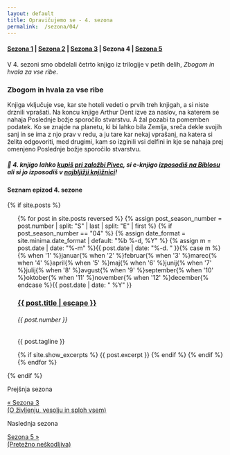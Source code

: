 ```yaml
---
layout: default
title: Opravičujemo se - 4. sezona
permalink:  /sezona/04/
---
```


#### [Sezona 1](../01) | [Sezona 2](../02) | [Sezona 3](../03) | Sezona 4 | [Sezona 5](../05)

V 4. sezoni smo obdelali četrto knjigo iz trilogije v petih delih, *Zbogom in hvala za vse ribe*.

### Zbogom in hvala za vse ribe

Knjiga vključuje vse, kar ste hoteli vedeti o prvih treh knjigah, a si niste drznili vprašati. Na koncu knjige Arthur Dent izve za naslov, na katerem se nahaja Poslednje božje sporočilo stvarstvu. A žal pozabi ta pomemben podatek. Ko se znajde na planetu, ki bi lahko bila Zemlja, sreča dekle svojih sanj in se ima z njo prav v redu, a ju tare kar nekaj vprašanj, na katera si želita odgovoriti, med drugimi, kam so izginili vsi delfini in kje se nahaja prej omenjeno Poslednje božje sporočilo stvarstvu.

##### 📖 4. knjigo lahko [kupiš pri založbi Pivec](https://zalozba-pivec.com/knjigarna/zbogom-in-hvala-za-vse-ribe/), si e-knjigo [izposodiš na Biblosu](https://www.biblos.si/isbn/9789616968010) ali si jo izposodiš v [najbljižji knjižnici](https://www.cobiss.si/)!


#### Seznam epizod 4. sezone

{% if site.posts %}
  <ul class="post-list">
    {% for post in site.posts reversed %}
      {% assign post_season_number = post.number | split: "S" | last | split: "E" | first %}
      {% if post_season_number == "04" %}
        <!-- Display the post details -->
        {% assign date_format = site.minima.date_format | default: "%b %-d, %Y" %}
    <time class="post-meta">{% assign m = post.date | date: "%-m" %}{{ post.date | date: "%-d. " }}{% case m %}{% when '1' %}januar{% when '2' %}februar{% when '3' %}marec{% when '4' %}april{% when '5' %}maj{% when '6' %}junij{% when '7' %}julij{% when '8' %}avgust{% when '9' %}september{% when '10' %}oktober{% when '11' %}november{% when '12' %}december{% endcase %}{{ post.date | date: " %Y" }}</time>
        <h3>
          <a class="post-link" href="{{ post.url | relative_url }}">
            {{ post.title | escape }} 
          </a>
        </h3>
        <h6 class="post-number">{{ post.number }}</h6>
        <p>{{ post.tagline }}</p>
        {% if site.show_excerpts %}
          {{ post.excerpt }}
        {% endif %}
      {% endif %}
    {% endfor %}
  </ul>
{% endif %}

<!-- Prev next -->
<div class="prev-next-post">
  <div class="prev-next-post-wrapper">  
      <div class="prev-next-post-col prev-next-post-col-1">
        <p class="page-heading">Prejšnja sezona</p>
        <a class="previous" href="../03/">&laquo; Sezona 3 <br />(O življenju, vesolju in sploh vsem)</a>
      </div>
      <div class="prev-next-post-col prev-next-post-col-2">
        <p class="page-heading">Naslednja sezona</p>
        <a class="next" href="../05/">Sezona 5 &raquo; <br />(Pretežno neškodljiva)</a>
      </div>            
  </div>
</div>
